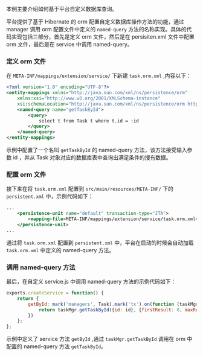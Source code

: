 本例主要介绍如何基于平台自定义数据库查询。

平台提供了基于 Hibernate 的 orm 配置自定义数据库操作方法的功能，通过 manager 调用 orm 配置文件中定义的 `named-query` 方法的名称实现。具体的代码实现包括三部分，首先是定义 orm 文件，然后是在 persisiten.xml 文件中配置 orm 文件，最后是在 service 中调用 named-query。

### 定义 orm 文件
在 `META-INF/mappings/extension/service/` 下新建 `task.orm.xml` ,内容以下：
```xml
<?xml version="1.0" encoding="UTF-8"?>
<entity-mappings xmlns="http://java.sun.com/xml/ns/persistence/orm"
    xmlns:xsi="http://www.w3.org/2001/XMLSchema-instance"
    xsi:schemaLocation="http://java.sun.com/xml/ns/persistence/orm http://www.oracle.com/webfolder/technetwork/jsc/xml/ns/persistence/orm_2_0.xsd" version="2.0">
    <named-query name="getTaskById">
        <query>
            select t from Task t where t.id = :id
        </query>
    </named-query>
</entity-mappings>
```
示例中配置了一个名叫 `getTaskById` 的 named-query 方法，该方法接受输入参数 id ，并从 Task 对象对应的数据库表中查询出满足条件的搜有数据。

### 配置 orm 文件
接下来在将 `task.orm.xml` 配置到 `src/main/resources/META-INF/` 下的 `persistent.xml` 中，示例代码如下：
```xml
...
    <persistence-unit name="default" transaction-type="JTA">
        <mapping-file>META-INF/mappings/extension/service/task.orm.xml</mapping-file>
    </persistence-unit>
...
```
通过将 `task.orm.xml` 配置到 `persistent.xml` 中，平台在启动的时候会自动加载 `task.orm.xml` 中定义的 named-query 方法。

### 调用 named-query 方法
最后，在自定义 service.js 中调用 named-query 方法的示例代码如下：
```javascript
exports.createService = function() {
    return {
        getById: mark('managers', Task).mark('tx').on(function (taskMgr, id) {
            return taskMgr.getTaskById({id: id}, {firstResult: 0, maxResults: 1});
        })
    };
};
```
示例中定义了 service 方法 `getById` ,通过 `taskMgr.getTaskById` 调用在 orm 中配置的 named-query 方法 `getTaskById`。
